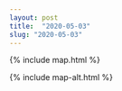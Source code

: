 ```yaml
---
layout: post
title:  "2020-05-03"
slug: "2020-05-03"
---
```

{% include map.html %}

{% include map-alt.html %}
